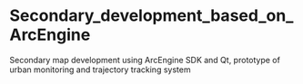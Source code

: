 # Secondary_development_based_on_ArcEngine
Secondary map development using ArcEngine SDK and Qt, prototype of urban monitoring and trajectory tracking system
